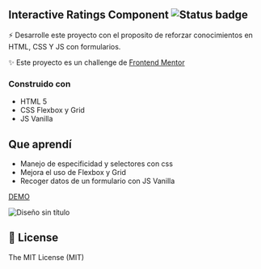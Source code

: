 ## Interactive Ratings Component ![Status badge](https://img.shields.io/badge/status-Finished-green)

⚡️ Desarrolle este proyecto con el proposito de reforzar conocimientos en HTML, CSS Y JS con formularios.

✨ Este proyecto es un challenge de [Frontend Mentor](https://www.frontendmentor.io/challenges/interactive-rating-component-koxpeBUmI)

### Construido con

- HTML 5 
- CSS Flexbox y Grid
- JS Vanilla

## Que aprendí

- Manejo de especificidad y selectores con css
- Mejora el uso de Flexbox y Grid
- Recoger datos de un formulario con JS Vanilla

[DEMO](https://daveadbeel.github.io/FrontEndMentor-Componente-de-calificacion-interactivo/)

![Diseño sin título](https://repository-images.githubusercontent.com/505240484/ff33c110-7942-4f10-997f-a7f0ad6b47b9)

## 🧾 License

The MIT License (MIT)
